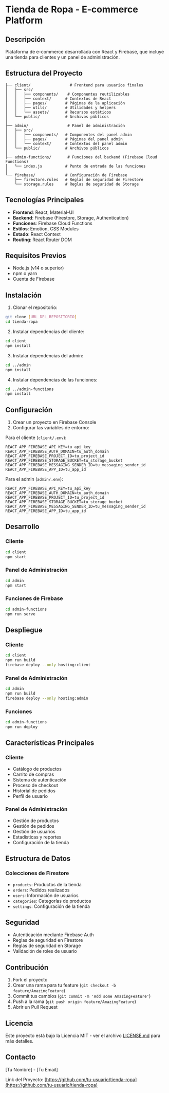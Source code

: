 # Tienda de Ropa - E-commerce Platform

## Descripción
Plataforma de e-commerce desarrollada con React y Firebase, que incluye una tienda para clientes y un panel de administración.

## Estructura del Proyecto
```
├── client/                 # Frontend para usuarios finales
│   ├── src/
│   │   ├── components/    # Componentes reutilizables
│   │   ├── context/      # Contextos de React
│   │   ├── pages/        # Páginas de la aplicación
│   │   ├── utils/        # Utilidades y helpers
│   │   └── assets/       # Recursos estáticos
│   └── public/           # Archivos públicos
│
├── admin/                 # Panel de administración
│   ├── src/
│   │   ├── components/   # Componentes del panel admin
│   │   ├── pages/        # Páginas del panel admin
│   │   └── context/      # Contextos del panel admin
│   └── public/           # Archivos públicos
│
├── admin-functions/       # Funciones del backend (Firebase Cloud Functions)
│   └── index.js          # Punto de entrada de las funciones
│
└── firebase/             # Configuración de Firebase
    ├── firestore.rules   # Reglas de seguridad de Firestore
    └── storage.rules     # Reglas de seguridad de Storage
```

## Tecnologías Principales
- **Frontend**: React, Material-UI
- **Backend**: Firebase (Firestore, Storage, Authentication)
- **Funciones**: Firebase Cloud Functions
- **Estilos**: Emotion, CSS Modules
- **Estado**: React Context
- **Routing**: React Router DOM

## Requisitos Previos
- Node.js (v14 o superior)
- npm o yarn
- Cuenta de Firebase

## Instalación

1. Clonar el repositorio:
```bash
git clone [URL_DEL_REPOSITORIO]
cd tienda-ropa
```

2. Instalar dependencias del cliente:
```bash
cd client
npm install
```

3. Instalar dependencias del admin:
```bash
cd ../admin
npm install
```

4. Instalar dependencias de las funciones:
```bash
cd ../admin-functions
npm install
```

## Configuración

1. Crear un proyecto en Firebase Console
2. Configurar las variables de entorno:

Para el cliente (`client/.env`):
```
REACT_APP_FIREBASE_API_KEY=tu_api_key
REACT_APP_FIREBASE_AUTH_DOMAIN=tu_auth_domain
REACT_APP_FIREBASE_PROJECT_ID=tu_project_id
REACT_APP_FIREBASE_STORAGE_BUCKET=tu_storage_bucket
REACT_APP_FIREBASE_MESSAGING_SENDER_ID=tu_messaging_sender_id
REACT_APP_FIREBASE_APP_ID=tu_app_id
```

Para el admin (`admin/.env`):
```
REACT_APP_FIREBASE_API_KEY=tu_api_key
REACT_APP_FIREBASE_AUTH_DOMAIN=tu_auth_domain
REACT_APP_FIREBASE_PROJECT_ID=tu_project_id
REACT_APP_FIREBASE_STORAGE_BUCKET=tu_storage_bucket
REACT_APP_FIREBASE_MESSAGING_SENDER_ID=tu_messaging_sender_id
REACT_APP_FIREBASE_APP_ID=tu_app_id
```

## Desarrollo

### Cliente
```bash
cd client
npm start
```

### Panel de Administración
```bash
cd admin
npm start
```

### Funciones de Firebase
```bash
cd admin-functions
npm run serve
```

## Despliegue

### Cliente
```bash
cd client
npm run build
firebase deploy --only hosting:client
```

### Panel de Administración
```bash
cd admin
npm run build
firebase deploy --only hosting:admin
```

### Funciones
```bash
cd admin-functions
npm run deploy
```

## Características Principales

### Cliente
- Catálogo de productos
- Carrito de compras
- Sistema de autenticación
- Proceso de checkout
- Historial de pedidos
- Perfil de usuario

### Panel de Administración
- Gestión de productos
- Gestión de pedidos
- Gestión de usuarios
- Estadísticas y reportes
- Configuración de la tienda

## Estructura de Datos

### Colecciones de Firestore
- `products`: Productos de la tienda
- `orders`: Pedidos realizados
- `users`: Información de usuarios
- `categories`: Categorías de productos
- `settings`: Configuración de la tienda

## Seguridad
- Autenticación mediante Firebase Auth
- Reglas de seguridad en Firestore
- Reglas de seguridad en Storage
- Validación de roles de usuario

## Contribución
1. Fork el proyecto
2. Crear una rama para tu feature (`git checkout -b feature/AmazingFeature`)
3. Commit tus cambios (`git commit -m 'Add some AmazingFeature'`)
4. Push a la rama (`git push origin feature/AmazingFeature`)
5. Abrir un Pull Request

## Licencia
Este proyecto está bajo la Licencia MIT - ver el archivo [LICENSE.md](LICENSE.md) para más detalles.

## Contacto
[Tu Nombre] - [Tu Email]

Link del Proyecto: [https://github.com/tu-usuario/tienda-ropa](https://github.com/tu-usuario/tienda-ropa)
